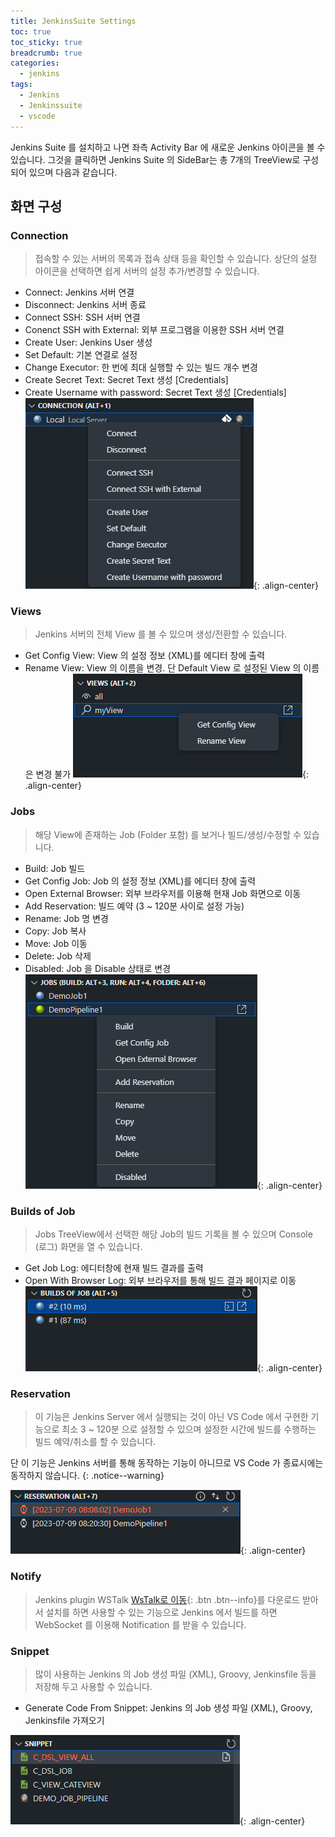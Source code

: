 ```yaml
---
title: JenkinsSuite Settings
toc: true
toc_sticky: true
breadcrumb: true
categories:
  - jenkins
tags:
  - Jenkins
  - Jenkinssuite
  - vscode
---
```


Jenkins Suite 를 설치하고 나면 좌측 Activity Bar 에 새로운 Jenkins 아이콘을 볼 수 있습니다.
그것을 클릭하면 Jenkins Suite 의 SideBar는 총 7개의 TreeView로 구성되어 있으며 다음과 같습니다.

## 화면 구성

### Connection

> 접속할 수 있는 서버의 목록과 접속 상태 등을 확인할 수 있습니다. 상단의 설정 아이콘을 선택하면 쉽게 서버의 설정 추가/변경할 수 있습니다.

  - Connect: Jenkins 서버 연결
  - Disconnect: Jenkins 서버 종료
  - Connect SSH: SSH 서버 연결
  - Conenct SSH with External: 외부 프로그램을 이용한 SSH 서버 연결
  - Create User: Jenkins User 생성
  - Set Default: 기본 연결로 설정
  - Change Executor: 한 번에 최대 실행할 수 있는 빌드 개수 변경
  - Create Secret Text: Secret Text 생성 [Credentials]
  - Create Username with password: Secret Text 생성 [Credentials]
![Connection](/images/settings/settings1_01.png){: .align-center}

### Views

> Jenkins 서버의 전체 View 를 볼 수 있으며 생성/전환할 수 있습니다.

  - Get Config View: View 의 설정 정보 (XML)를 에디터 창에 출력
  - Rename View: View 의 이름을 변경. 단 Default View 로 설정된 View 의 이름은 변경 불가
![Views](/images/settings/settings1_02.png){: .align-center}

### Jobs

> 해당 View에 존재하는 Job (Folder 포함) 를 보거나 빌드/생성/수정할 수 있습니다.

  - Build: Job 빌드
  - Get Config Job: Job 의 설정 정보 (XML)를 에디터 창에 출력
  - Open External Browser: 외부 브라우저를 이용해 현재 Job 화면으로 이동
  - Add Reservation: 빌드 예약 (3 ~ 120분 사이로 설정 가능)
  - Rename: Job 명 변경
  - Copy: Job 복사
  - Move: Job 이동
  - Delete: Job 삭제
  - Disabled: Job 을 Disable 상태로 변경
![Jobs](/images/settings/settings1_03.png){: .align-center}

### Builds of Job

> Jobs TreeView에서 선택한 해당 Job의 빌드 기록을 볼 수 있으며 Console (로그) 화면을 열 수 있습니다.

  - Get Job Log: 에디터창에 현재 빌드 결과를 출력
  - Open With Browser Log: 외부 브라우저를 통해 빌드 결과 페이지로 이동
![Builds of Job](/images/settings/settings1_04.png){: .align-center}

### Reservation

> 이 기능은 Jenkins Server 에서 실행되는 것이 아닌 VS Code 에서 구현한 기능으로 최소 3 ~ 120분 으로 설정할 수 있으며 설정한 시간에 빌드를 수행하는 빌드 예약/취소를 할 수 있습니다.

단 이 기능은 Jenkins 서버를 통해 동작하는 기능이 아니므로 VS Code 가 종료시에는 동작하지 않습니다.
{: .notice--warning}

![Reservation](/images/settings/settings1_05.png){: .align-center}

### Notify

> Jenkins plugin WSTalk [WsTalk로 이동](https://github.com/utocode/wstalk/releases/){: .btn .btn--info}를 다운로드 받아서 설치를 하면 사용할 수 있는 기능으로 Jenkins 에서 빌드를 하면 WebSocket 를 이용해 Notification 를 받을 수 있습니다.

### Snippet

> 많이 사용하는 Jenkins 의 Job 생성 파일 (XML), Groovy, Jenkinsfile 등을 저장해 두고 사용할 수 있습니다.

  - Generate Code From Snippet: Jenkins 의 Job 생성 파일 (XML), Groovy, Jenkinsfile 가져오기

![Snippet](/images/settings/settings1_07.png){: .align-center}
